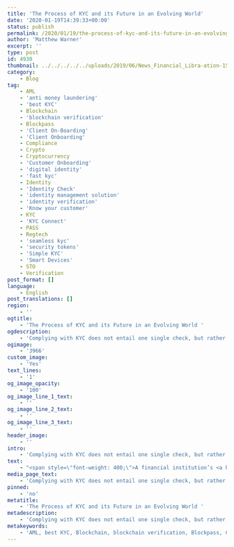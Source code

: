 ```yaml
---
title: 'The Process of KYC and its Future in an Evolving World'
date: '2020-01-19T14:39:33+00:00'
status: publish
permalink: /2020/01/19/the-process-of-kyc-and-its-future-in-an-evolving-world
author: 'Matthew Warner'
excerpt: ''
type: post
id: 4930
thumbnail: ../../../../../uploads/2019/06/News_Financial_Libra-ation-150x150.jpg
category:
    - Blog
tag:
    - AML
    - 'anti money laundering'
    - 'best KYC'
    - Blockchain
    - 'blockchain verification'
    - Blockpass
    - 'Client On-Boarding'
    - 'Client Onboarding'
    - Compliance
    - Crypto
    - Cryptocurrency
    - 'Customer Onboarding'
    - 'digital identity'
    - 'fast kyc'
    - Identity
    - 'Identity Check'
    - 'identity management solution'
    - 'identity verification'
    - 'Know your customer'
    - KYC
    - 'KYC Connect'
    - PASS
    - Regtech
    - 'seamless kyc'
    - 'security tokens'
    - 'Simple KYC'
    - 'Smart Devices'
    - STO
    - Verification
post_format: []
language:
    - English
post_translations: []
region:
    - ''
ogtitle:
    - 'The Process of KYC and its Future in an Evolving World '
ogdescription:
    - 'Complying with KYC does not entail one single check, but rather, is a series of processes that combine to ensure the verification of an individual’s identity and the analysis of their suitability to use financial services. The main stages that make up this process are identification, Customer Due Diligence (CDD) and Enhanced Due Diligence (EDD).'
ogimage:
    - '3966'
custom_image:
    - 'Yes'
text_lines:
    - '1'
og_image_opacity:
    - '100'
og_image_line_1_text:
    - ''
og_image_line_2_text:
    - ''
og_image_line_3_text:
    - ''
header_image:
    - ''
intro:
    - 'Complying with KYC does not entail one single check, but rather, is a series of processes that combine to ensure the verification of an individual’s identity and the analysis of their suitability to use financial services. The main stages that make up this process are identification, Customer Due Diligence (CDD) and Enhanced Due Diligence (EDD).'
text:
    - "<span style=\"font-weight: 400;\">A financial institution’s <a href=\"https://www.blockpass.org/2019/09/23/understanding-kyc/\">KYC</a> and <a href=\"https://www.blockpass.org/aml/\">AML compliance</a> strategies need to begin by establishing that the identity of the individual applying to use its services is a valid identity; not one that has been stolen, is being used fraudulently, a fake identity or one that is prohibited from using its services. The requires the gathering personal information from customers, including data such as the customer’s name, age and address, with documentation such as a passport, national ID or driving license being used as proof.\_</span>\r\n\r\n<span style=\"font-weight: 400;\">Due diligence is then carried out when the authenticity and veracity of gathered information is checked against databases and sanctions lists and watch-lists to determine if the information is valid and if the person is eligible to use the services offered. Any associated risks are calculated and simplified due diligence may be applicable in low-risk situations. Whilst the level of detail and investigation required depends on many things, such as the size of accounts under consideration, services being offered, or geographical location, this process is often long and arduous for both business and customer, and costs a considerable amount, especially when considered on a global scale.\_</span>\r\n\r\n<span style=\"font-weight: 400;\">In certain situation, where a high risk of money laundering or terrorism financing is possible, Enhanced Due Dilligence may be required, necessitating the acquisition of additional, more detailed information on the customers involved before determining if they can use the services offered. This categorisation could be applied to those from certain areas, businesses, or politically-exposed people.\_</span>\r\n\r\n<span style=\"font-weight: 400;\">Beyond these initial checks, ongoing monitoring is required to make sure that any change in circumstances does not alter the customer’s risk profile or eligibility to use financial services.\_</span>\r\n\r\n<span style=\"font-weight: 400;\">And it's not just individuals that need to be checked. On a higher level, companies and businesses need to be identified and vetted in the same way to ensure no criminal activity is taking place.\_</span>\r\n\r\n<span style=\"font-weight: 400;\">These KYC and AML procedures have been in place for a number of years now, and have evolved over time to deal with new situations and technology. However, new businesses, services and environments are arising from technology that is being researched and developed currently, which will bring a whole host of new issues for KYC and AML.</span>\r\n\r\n<span style=\"font-weight: 400;\">As the world becomes increasingly digital and connected, many more pitfalls, threats and avenues for malicious actors to take are opened up. This has been seen numerous times with data theft, hacking of software and compromised devices. The future of commerce and financial services does not just concern humans and companies, but also smart devices and even objects.</span>\r\n\r\n<span style=\"font-weight: 400;\">In order for smart devices to operate independently or for automation to be facilitated on a widespread level (as will be necessary for meaningful smart ecosystems and the Internet of Everything), all aspects of the ecosystem: humans, businesses, devices and objects, will require their own identities in order to be able to satisfy KYC and AML regulations in any meaningful way. Even more than this, all actors in a digital system will need their own identity anyway to be able to interact; imagine trying to communicate online without usernames or email addresses or other identifying options.\_\_</span>\r\n\r\n<span style=\"font-weight: 400;\">Financial services are a part of everyday life and KYC compliance already represents a significant time and money investment for those in the industry which aims to serve the ~7.8bn people in the world. Given that by the end of the year it is estimated that each person will have between 6 and 7 connected devices on average, it becomes apparent that applying current KYC and AML regulations to the estimated 50bn connected devices, will become problematic and cost prohibitive. And this problem will only grow.\_</span>\r\n\r\n<span style=\"font-weight: 400;\">This is the issue that Blockpass is solving. By providing a faster, cheaper, secure and comprehensive KYC solution, we are alleviating the cost and headache that comes with the necessary regulatory compliance. Our current KYC Connect Mobile App solution allows for companies to collect and analyse the necessary KYC data, providing customer management tools and ongoing monitoring through our merchant dashboard.</span>\r\n\r\n<span style=\"font-weight: 400;\">Whilst we began with providing a solution for human KYC, we have already expanded to providing corporate KYC solutions, and are working on solutions for devices and objects as the reality of a truly connected world draws ever closer. We will be prepared for the explosion of KYC and AML needs with a holistic, effective, efficient, secure and interoperable solution for people, companies, devices and objects when it becomes necessary and a part of our everyday life.\_ </span>"
media_page_text:
    - 'Complying with KYC does not entail one single check, but rather, is a series of processes that combine to ensure the verification of an individual’s identity and the analysis of their suitability to use financial services. The main stages that make up this process are identification, Customer Due Diligence (CDD) and Enhanced Due Diligence (EDD).'
pinned:
    - 'no'
metatitle:
    - 'The Process of KYC and its Future in an Evolving World '
metadescription:
    - 'Complying with KYC does not entail one single check, but rather, is a series of processes that combine to ensure the verification of an individual’s identity and the analysis of their suitability to use financial services. The main stages that make up this process are identification, Customer Due Diligence (CDD) and Enhanced Due Diligence (EDD).'
metakeywords:
    - 'AML, best KYC, Blockchain, blockchain verification, Blockpass, Client On-Boarding, Client Onboarding, Compliance, Crypto, Cryptocurrency, Customer Onboarding, digital identity, fast kyc, Identity, Identity Check, identity management solution, identity verification, Know your customer, KYC, KYC Connect, PASS, Regtech, seamless kyc, security tokens, Simple KYC, STO, Blockpass, KYC, Identity, Verification, Know Your Customer, AML, Anti-Money Laundering, Smart Devices'
---
```

<!DOCTYPE html PUBLIC "-//W3C//DTD HTML 4.0 Transitional//EN" "http://www.w3.org/TR/REC-html40/loose.dtd">
<?xml encoding="UTF-8">
